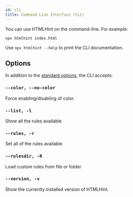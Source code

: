 ```yaml
---
id: cli
title: Command-Line Interface (CLI)
---
```


You can use HTMLHint on the command-line. For example:

```shell
npx htmlhint index.html
```

Use `npx htmlhint --help` to print the CLI documentation.

## Options

In addition to the [standard options](options), the CLI accepts:

### `--color, --no-color`

Force enabling/disabling of color.

### `--list, -l`

Show all the rules available

### `--rules, -r`

Set all of the rules available

### `--rulesdir, -R`

Load custom rules from file or folder

### `--version, -v`

Show the currently installed version of HTMLHint.

